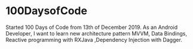 # 100DaysofCode
Started 100 Days of Code from 13th of December 2019. As an Android Developer, I want to learn new architecture pattern MVVM, Data Bindings, Reactive programming with RXJava ,Dependency Injection with Dagger.
